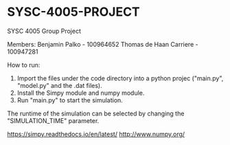 # SYSC-4005-PROJECT

SYSC 4005 Group Project

Members:
Benjamin Palko - 100964652
Thomas de Haan Carriere - 100947281

How to run:
1. Import the files under the code directory into a python projec ("main.py", "model.py" and the .dat files).
2. Install the Simpy module and numpy module.
3. Run "main.py" to start the simulation.

The runtime of the simulation can be selected by changing the "SIMULATION_TIME" parameter.

https://simpy.readthedocs.io/en/latest/
http://www.numpy.org/
